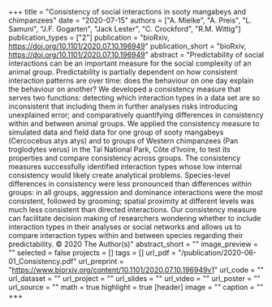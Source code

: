 ﻿+++
title = "Consistency of social interactions in sooty mangabeys and chimpanzees"
date = "2020-07-15"
authors = ["A. Mielke", "A. Preis", "L. Samuni", "J.F. Gogarten", "Jack Lester", "C. Crockford", "R.M. Wittig"]
publication_types = ["2"]
publication = "bioRxiv, https://doi.org/10.1101/2020.07.10.196949"
publication_short = "bioRxiv, https://doi.org/10.1101/2020.07.10.196949"
abstract = "Predictability of social interactions can be an important measure for the social complexity of an animal group. Predictability is partially dependent on how consistent interaction patterns are over time: does the behaviour on one day explain the behaviour on another? We developed a consistency measure that serves two functions: detecting which interaction types in a data set are so inconsistent that including them in further analyses risks introducing unexplained error; and comparatively quantifying differences in consistency within and between animal groups. We applied the consistency measure to simulated data and field data for one group of sooty mangabeys (Cercocebus atys atys) and to groups of Western chimpanzees (Pan troglodytes verus) in the Taï National Park, Côte d’Ivoire, to test its properties and compare consistency across groups. The consistency measures successfully identified interaction types whose low internal consistency would likely create analytical problems. Species-level differences in consistency were less pronounced than differences within groups: in all groups, aggression and dominance interactions were the most consistent, followed by grooming; spatial proximity at different levels was much less consistent than directed interactions. Our consistency measure can facilitate decision making of researchers wondering whether to include interaction types in their analyses or social networks and allows us to compare interaction types within and between species regarding their predictability. © 2020 The Author(s)"
abstract_short = ""
image_preview = ""
selected = false
projects = []
tags = []
url_pdf = "/publication/2020-06-01_Consistency.pdf"
url_preprint = "https://www.biorxiv.org/content/10.1101/2020.07.10.196949v1"
url_code = ""
url_dataset = ""
url_project = ""
url_slides = ""
url_video = ""
url_poster = ""
url_source = ""
math = true
highlight = true
[header]
image = ""
caption = ""
+++
